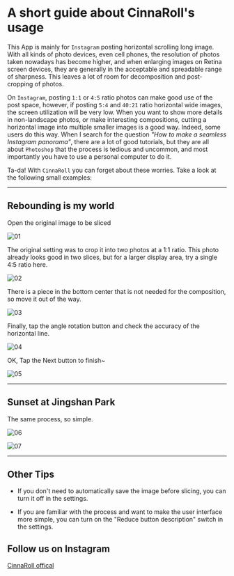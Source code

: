 # A short guide about CinnaRoll's usage

This App is mainly for `Instagram` posting horizontal scrolling long image.
With all kinds of photo devices, even cell phones, the resolution of photos taken nowadays has become higher, and when enlarging images on Retina screen devices, they are generally in the acceptable and spreadable range of sharpness. This leaves a lot of room for decomposition and post-cropping of photos.

On `Instagram`, posting `1:1` or `4:5` ratio photos can make good use of the post space, however, if posting `5:4` and `40:21` ratio horizontal wide images, the screen utilization will be very low. When you want to show more details in non-landscape photos, or make interesting compositions, cutting a horizontal image into multiple smaller images is a good way. Indeed, some users do this way. When I search for the question *"How to make a seamless Instagram panorama"*, there are a lot of good tutorials, but they are all about `Photoshop` that the process is tedious and uncommon, and most importantly you have to use a personal computer to do it.

Ta-da! With `CinnaRoll` you can forget about these worries. Take a look at the following small examples:

--- 

## Rebounding is my world

Open the original image to be sliced

![01](https://gifshelf.github.io/ac_project/app/iOS/InstaNRoll/tips/tip_01/images/IMG_9385.jpg)

The original setting was to crop it into two photos at a 1:1 ratio.
This photo already looks good in two slices, but for a larger display area, try a single 4:5 ratio here.

![02](https://gifshelf.github.io/ac_project/app/iOS/InstaNRoll/tips/tip_01/images/IMG_9393_en.jpg)

There is a piece in the bottom center that is not needed for the composition, so move it out of the way.

![03](https://gifshelf.github.io/ac_project/app/iOS/InstaNRoll/tips/tip_01/images/IMG_9387.jpg)

Finally, tap the angle rotation button and check the accuracy of the horizontal line.

![04](https://gifshelf.github.io/ac_project/app/iOS/InstaNRoll/tips/tip_01/images/IMG_9398.jpg)

OK, Tap the Next button to finish~

![05](https://gifshelf.github.io/ac_project/app/iOS/InstaNRoll/tips/tip_01/images/IMB_A7uiS6.GIF)


--- 

## Sunset at Jingshan Park

The same process, so simple.

![06](https://gifshelf.github.io/ac_project/app/iOS/InstaNRoll/tips/tip_01/images/IMG_184.jpg)

![07](https://gifshelf.github.io/ac_project/app/iOS/InstaNRoll/tips/tip_01/images/IMB_keQWyv.GIF)

---

## Other Tips	

- If you don't need to automatically save the image before slicing, you can turn it off in the settings.

- If you are familiar with the process and want to make the user interface more simple, you can turn on the "Reduce button description" switch in the settings.


## Follow us on Instagram	

[CinnaRoll offical](https://www.instagram.com/cinnarolloffical/)


